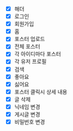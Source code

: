 - [x] 해더
- [x] 로그인
- [x] 회원가입
- [x] 홈
- [x] 포스터 업로드
- [x] 전체 포스터
- [x] 각 아이디마다 포스터
- [x] 각 유저 프로필
- [x] 검색
- [x] 좋아요
- [x] 싫어요
- [x] 포스터 클릭시 상세 내용
- [x] 글 삭제
- [x] 닉네임 변경
- [x] 게시글 변경
- [x] 비밀번호 변경
